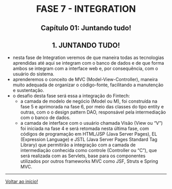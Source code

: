 <div id="fase07" align="center">
<h1>FASE 7 - INTEGRATION</h1>
<h2>Capítulo 01: Juntando tudo!</h2>
</div>

<div align="center">
<h2>1. JUNTANDO TUDO!</h2>
</div>

- nesta fase de Integration veremos de que maneira todas as tecnologias aprendidas até aqui se integram com o banco de dados e de que forma ambos se integram com a interface web e, por consequência, com o usuário do sistema.
- aprenderemos o conceito de MVC (Model-View-Controller), maneira muito adequada de organizar o código-fonte, facilitando a manutenção e sustentação. 
- o desafio desta fase será essa a integração do Fintech: 
  - a camada de modelo de negócio (Model ou M), foi construída na fase 5 e aprimorada na fase 6, por meio das classes do tipo entity e outras, com o o design pattern DAO, responsável pela intermediação com o banco de dados. 
  - a camada de interface com o usuário chamada Visão (View ou “V”) foi iniciada na fase 4 e será retomada nesta última fase, com códigos de programação em HTML/JSP (Java Server Pages), EL (Expression Language) e JSTL (Java Server Pages Standard Tag Library) que permitirão a integração com a camada de intermediação conhecida como controle (Controller ou “C”), que será realizada com as Servlets, base para os componentes utilizados por outros frameworks MVC como JSF, Struts e Spring MVC.

--- 

[Voltar ao início!](https://github.com/DigouO/Fintech_FIAP_2023)